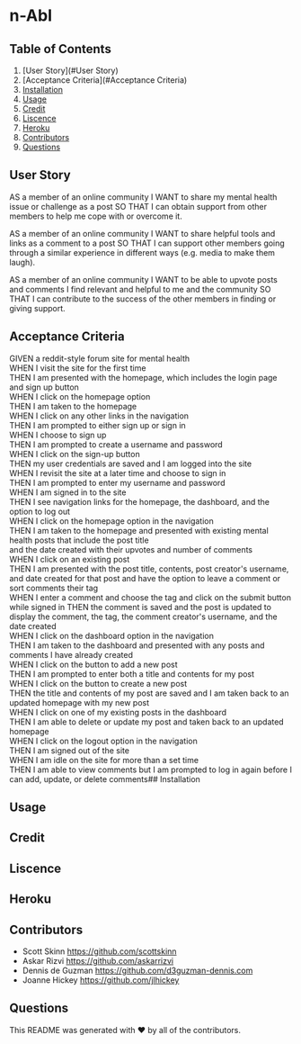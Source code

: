 # n-Abl

## Table of Contents
1. [User Story](#User Story)
2. [Acceptance Criteria](#Acceptance Criteria)
3. [Installation](#Installation)
4. [Usage](#Usage)
5. [Credit](#Credit)
6. [Liscence](#Liscence)
7. [Heroku](#Heroku)
8. [Contributors](#Contributors)
9. [Questions](#Questions)

## User Story
AS a member of an online community
I WANT to share my mental health issue or challenge as a post
SO THAT I can obtain support from other members to help me cope with or overcome it.

AS a member of an online community
I WANT to share helpful tools and links as a comment to a post
SO THAT I can support other members going through a similar experience in different ways (e.g. media to make them laugh).

AS a member of an online community
I WANT to be able to upvote posts and comments I find relevant and helpful to me and the community
SO THAT I can contribute to the success of the other members in finding or giving support.

## Acceptance Criteria
GIVEN a reddit-style forum site for mental health<br>
WHEN I visit the site for the first time<br>
THEN I am presented with the homepage, which includes the login page and sign up button<br>
WHEN I click on the homepage option<br>
THEN I am taken to the homepage<br>
WHEN I click on any other links in the navigation<br>
THEN I am prompted to either sign up or sign in<br>
WHEN I choose to sign up<br>
THEN I am prompted to create a username and password<br>
WHEN I click on the sign-up button<br>
THEN my user credentials are saved and I am logged into the site<br>
WHEN I revisit the site at a later time and choose to sign in<br>
THEN I am prompted to enter my username and password<br>
WHEN I am signed in to the site<br>
THEN I see navigation links for the homepage, the dashboard, and the option to log out<br>
WHEN I click on the homepage option in the navigation<br>THEN I am taken to the homepage and presented with existing mental health posts that include the post title<br>
and the date created with their upvotes and number of comments<br>
WHEN I click on an existing post<br>
THEN I am presented with the post title, contents, post creator's username, and date created for that post and have the option to leave a comment or sort comments 
their tag<br>
WHEN I enter a comment and choose the tag and click on the submit button while signed in
THEN the comment is saved and the post is updated to display the comment, the tag, the comment creator's username, and the date created<br>
WHEN I click on the dashboard option in the navigation<br>
THEN I am taken to the dashboard and presented with any posts and comments I have already created<br>
WHEN I click on the button to add a new post<br>
THEN I am prompted to enter both a title and contents for my post<br>
WHEN I click on the button to create a new post<br>
THEN the title and contents of my post are saved and I am taken back to an updated homepage with my new post<br>
WHEN I click on one of my existing posts in the dashboard<br>
THEN I am able to delete or update my post and taken back to an updated homepage<br>
WHEN I click on the logout option in the navigation<br>
THEN I am signed out of the site<br>
WHEN I am idle on the site for more than a set time<br>
THEN I am able to view comments but I am prompted to log in again before I can add, update, or delete comments## Installation
 
## Usage

## Credit
 
## Liscence

## Heroku

## Contributors   
 * Scott Skinn      https://github.com/scottskinn
 * Askar Rizvi      https://github.com/askarrizvi
 * Dennis de Guzman    https://github.com/d3guzman-dennis.com 
 * Joanne Hickey    https://github.com/jlhickey 
 
 
 
 ## Questions
 

This README was generated with ❤️ by all of the contributors.
